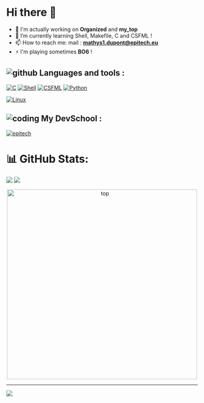 # **Hi there 👋**

- 🔭 I'm actually working on **Organized** and **my_top**
- 🌱 I’m currently learning Shell, Makefile, C and CSFML !
- 📫 How to reach me: mail : **mathys1.dupont@epitech.eu**
- ⚡ I'm playing sometimes **BO6** !

## ![github](https://img.icons8.com/?size=30&id=106562&format=png&color=000000) **Languages and tools :**

[![C](https://img.shields.io/badge/-white?logo=c&logoSize=25&color=blue)](https://devdocs.io/c/)
[![Shell](https://img.shields.io/badge/Shell-white?logo=gnometerminal&logoColor=black&logoSize=25&color=grey)](https://doc.ubuntu-fr.org/tutoriel/script_shell)
[![CSFML](https://img.shields.io/badge/CSFML-white?logo=sfml&logoSize=25&color=darkgreen)](https://www.sfml-dev.org/download/csfml/)
[![Python](https://img.shields.io/badge/python-white?logo=python&logoColor=white&logoSize=25&color=orange)](https://www.python.org/)

[![Linux](https://img.shields.io/badge/Ubuntu-white?logo=ubuntu&logoColor=white&logoSize=25&color=orange)](https://ubuntu.com/)

## ![coding](https://img.icons8.com/?size=30&id=19294&format=png&color=000000) **My DevSchool :**

   [![epitech](https://upload.wikimedia.org/wikipedia/commons/thumb/2/2d/Epitech.png/120px-Epitech.png)](https://www.epitech.eu/)

# 📊 GitHub Stats:
![](https://github-readme-stats.vercel.app/api?username=ThePepidev&theme=dark&hide_border=false&include_all_commits=true&count_private=true) ![](https://github-readme-streak-stats.herokuapp.com/?user=ThePepidev&theme=dark&hide_border=false)<br/>
<p align="center">
  <img src="https://github-readme-stats.vercel.app/api/top-langs/?username=ThePepidev&theme=dark&border=false&include&all_commits=true&count_private=true&layout=compact" alt="top" wight="500" height="500"/>
</p>

---
[![](https://visitcount.itsvg.in/api?id=ThePepidev&icon=0&color=0)](https://visitcount.itsvg.in)
